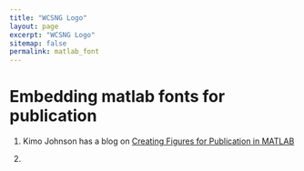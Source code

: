 ```yaml
---
title: "WCSNG Logo"
layout: page
excerpt: "WCSNG Logo"
sitemap: false
permalink: matlab_font
---
```


# Embedding matlab fonts for publication
1. Kimo Johnson has a blog on <a href="http://people.csail.mit.edu/kimo/blog/matlab_figures.html">Creating Figures for Publication in MATLAB
</a>

2. 



